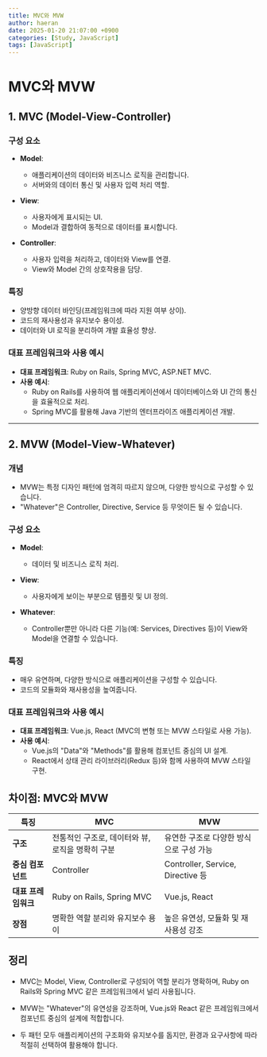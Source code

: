 ```yaml
---
title: MVC와 MVW
author: haeran
date: 2025-01-20 21:07:00 +0900
categories: [Study, JavaScript]
tags: [JavaScript]
---
```


# MVC와 MVW

## 1. MVC (Model-View-Controller)

### 구성 요소
- **Model**: 
  - 애플리케이션의 데이터와 비즈니스 로직을 관리합니다.
  - 서버와의 데이터 통신 및 사용자 입력 처리 역할.

- **View**:
  - 사용자에게 표시되는 UI.
  - Model과 결합하여 동적으로 데이터를 표시합니다.

- **Controller**:
  - 사용자 입력을 처리하고, 데이터와 View를 연결.
  - View와 Model 간의 상호작용을 담당.

### 특징
- 양방향 데이터 바인딩(프레임워크에 따라 지원 여부 상이).
- 코드의 재사용성과 유지보수 용이성.
- 데이터와 UI 로직을 분리하여 개발 효율성 향상.

### 대표 프레임워크와 사용 예시
- **대표 프레임워크**: Ruby on Rails, Spring MVC, ASP.NET MVC.
- **사용 예시**:
  - Ruby on Rails를 사용하여 웹 애플리케이션에서 데이터베이스와 UI 간의 통신을 효율적으로 처리.
  - Spring MVC를 활용해 Java 기반의 엔터프라이즈 애플리케이션 개발.

---

## 2. MVW (Model-View-Whatever)

### 개념
- MVW는 특정 디자인 패턴에 엄격히 따르지 않으며, 다양한 방식으로 구성할 수 있습니다.
- "Whatever"은 Controller, Directive, Service 등 무엇이든 될 수 있습니다.

### 구성 요소
- **Model**: 
  - 데이터 및 비즈니스 로직 처리.

- **View**:
  - 사용자에게 보이는 부분으로 템플릿 및 UI 정의.

- **Whatever**:
  - Controller뿐만 아니라 다른 기능(예: Services, Directives 등)이 View와 Model을 연결할 수 있습니다.

### 특징
- 매우 유연하며, 다양한 방식으로 애플리케이션을 구성할 수 있습니다.
- 코드의 모듈화와 재사용성을 높여줍니다.

### 대표 프레임워크와 사용 예시
- **대표 프레임워크**: Vue.js, React (MVC의 변형 또는 MVW 스타일로 사용 가능).
- **사용 예시**:
  - Vue.js의 "Data"와 "Methods"를 활용해 컴포넌트 중심의 UI 설계.
  - React에서 상태 관리 라이브러리(Redux 등)와 함께 사용하여 MVW 스타일 구현.


## 차이점: MVC와 MVW

| **특징**          | **MVC**                                         | **MVW**                                      |
|--------------------|------------------------------------------------|---------------------------------------------|
| **구조**          | 전통적인 구조로, 데이터와 뷰, 로직을 명확히 구분 | 유연한 구조로 다양한 방식으로 구성 가능      |
| **중심 컴포넌트** | Controller                                     | Controller, Service, Directive 등            |
| **대표 프레임워크**| Ruby on Rails, Spring MVC                     | Vue.js, React                                |
| **장점**          | 명확한 역할 분리와 유지보수 용이               | 높은 유연성, 모듈화 및 재사용성 강조         |

## 정리

- MVC는 Model, View, Controller로 구성되어 역할 분리가 명확하며, Ruby on Rails와 Spring MVC 같은 프레임워크에서 널리 사용됩니다.

- MVW는 "Whatever"의 유연성을 강조하며, Vue.js와 React 같은 프레임워크에서 컴포넌트 중심의 설계에 적합합니다.

- 두 패턴 모두 애플리케이션의 구조화와 유지보수를 돕지만, 환경과 요구사항에 따라 적절히 선택하여 활용해야 합니다.